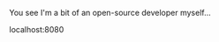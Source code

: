 You see I'm a bit of an open-source developer myself...

localhost:8080

<!---
a1g0r1thm9/a1g0r1thm9 is a ✨ special ✨ repository because its `README.md` (this file) appears on your GitHub profile.
You can click the Preview link to take a look at your changes.
--->

